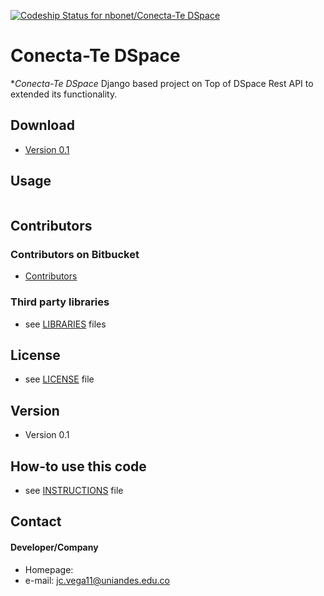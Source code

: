 [ ![Codeship Status for nbonet/Conecta-Te DSpace](https://codeship.com/projects/7fe996f0-5258-0133-d3c9-26effc6ffe4b/status?branch=master)](https://codeship.com/projects/108071)

Conecta-Te DSpace
======
**Conecta-Te DSpace* Django based project  on Top of DSpace Rest API to  extended its functionality.

## Download
* [Version 0.1](https://bitbucket.org/nbonet/conecta-te-dspace/get/2c6d98e4257d.zip)

## Usage
```$git clone https://bitbucket.org/nbonet/conecta-te-dspace.git
```

## Contributors

### Contributors on Bitbucket
* [Contributors](https://bitbucket.org/nbonet/conecta-te-dspace/commits/all)


### Third party libraries
* see [LIBRARIES](https://bitbucket.org/nbonet/conecta-te-dspace/src/572e52f1a71491789c9a583c8b570a3530cab964/LIBRARIES.md?at=master&fileviewer=file-view-default) files

## License
* see [LICENSE]() file

## Version
* Version 0.1

## How-to use this code
* see [INSTRUCTIONS]() file

## Contact
#### Developer/Company
* Homepage:
* e-mail: jc.vega11@uniandes.edu.co